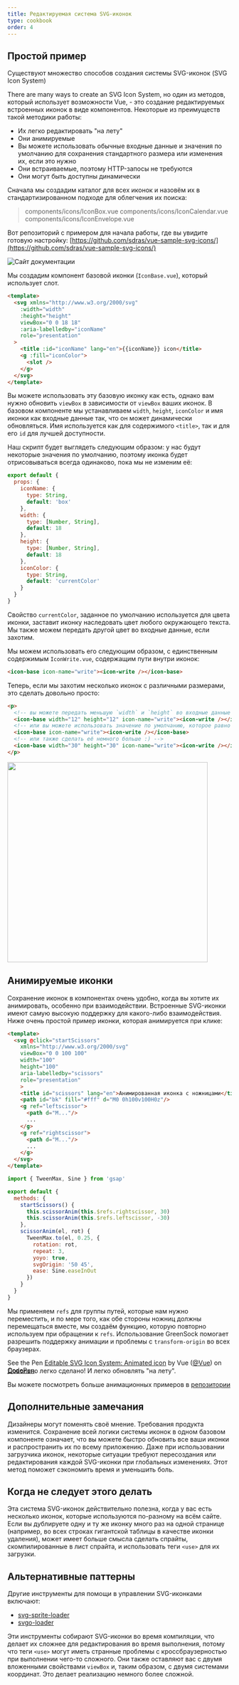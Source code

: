 ```yaml
---
title: Редактируемая система SVG-иконок
type: cookbook
order: 4
---
```


## Простой пример

Существуют множество способов создания системы SVG-иконок (SVG Icon System)

There are many ways to create an SVG Icon System, но один из методов, который использует возможности Vue, - это создание редактируемых встроенных иконок в виде компонентов. Некоторые из преимуществ такой методики работы:

* Их легко редактировать "на лету"
* Они анимируемые
* Вы можете использовать обычные входные данные и значения по умолчанию для сохранения стандартного размера или изменения их, если это нужно
* Они встраиваемые, поэтому HTTP-запосы не требуются
* Они могут быть доступны динамически

Сначала мы создадим каталог для всех иконок и назовём их в стандартизированном подходе для облегчения их поиска:

> components/icons/IconBox.vue
> components/icons/IconCalendar.vue
> components/icons/IconEnvelope.vue

Вот репозиторий с примером для начала работы, где вы увидите готовую настройку: [https://github.com/sdras/vue-sample-svg-icons/](https://github.com/sdras/vue-sample-svg-icons/)

![Сайт документации](https://s3-us-west-2.amazonaws.com/s.cdpn.io/28963/screendocs.jpg 'Пример документации')

Мы создадим компонент базовой иконки (`IconBase.vue`), который использует слот.

```html
<template>
  <svg xmlns="http://www.w3.org/2000/svg"
    :width="width"
    :height="height"
    viewBox="0 0 18 18"
    :aria-labelledby="iconName"
    role="presentation"
  >
    <title :id="iconName" lang="en">{{iconName}} icon</title>
    <g :fill="iconColor">
      <slot />
    </g>
  </svg>
</template>
```

Вы можете использовать эту базовую иконку как есть, однако вам нужно обновить `viewBox` в зависимости от `viewBox` ваших иконок. В базовом компоненте мы устанавливаем `width`, `height`, `iconColor` и имя иконки как входные данные так, что он может динамически обновляться. Имя используется как для содержимого `<title>`, так и для его `id` для лучшей доступности.

Наш скрипт будет выглядеть следующим образом: у нас будут некоторые значения по умолчанию, поэтому иконка будет отрисовываться всегда одинаково, пока мы не изменим её:

```js
export default {
  props: {
    iconName: {
      type: String,
      default: 'box'
    },
    width: {
      type: [Number, String],
      default: 18
    },
    height: {
      type: [Number, String],
      default: 18
    },
    iconColor: {
      type: String,
      default: 'currentColor'
    }
  }
}
```

Свойство `currentColor`, заданное по умолчанию используется для цвета иконки, заставит иконку наследовать цвет любого окружающего текста. Мы также можем передать другой цвет во входные данные, если захотим.

Мы можем использовать его следующим образом, с единственным содержимым `IconWrite.vue`, содержащим пути внутри иконок:

```html
<icon-base icon-name="write"><icon-write /></icon-base>
```

Теперь, если мы захотим несколько иконок с различными размерами, это сделать довольно просто:

```html
<p>
  <!-- вы можете передать меньшую `width` и `height` во входные данные -->
  <icon-base width="12" height="12" icon-name="write"><icon-write /></icon-base>
  <!-- или вы можете использовать значение по умолчанию, которое равно 18 -->
  <icon-base icon-name="write"><icon-write /></icon-base>
  <!-- или также сделать её немного больше :) -->
  <icon-base width="30" height="30" icon-name="write"><icon-write /></icon-base>
</p>
```

<img src="https://s3-us-west-2.amazonaws.com/s.cdpn.io/28963/Screen%20Shot%202018-01-01%20at%204.51.40%20PM.png" width="450" />

## Анимируемые иконки

Сохранение иконок в компонентах очень удобно, когда вы хотите их анимировать, особенно при взаимодействии. Встроенные SVG-иконки имеют самую высокую поддержку для какого-либо взаимодействия. Ниже очень простой пример иконки, которая анимируется при клике:

```html
<template>
  <svg @click="startScissors"
    xmlns="http://www.w3.org/2000/svg"
    viewBox="0 0 100 100"
    width="100"
    height="100"
    aria-labelledby="scissors"
    role="presentation"
    >
    <title id="scissors" lang="en">Анимированная иконка с ножницами</title>
    <path id="bk" fill="#fff" d="M0 0h100v100H0z"/>
    <g ref="leftscissor">
      <path d="M..."/>
      ...
    </g>
    <g ref="rightscissor">
      <path d="M..."/>
      ...
    </g>
  </svg>
</template>
```

```js
import { TweenMax, Sine } from 'gsap'

export default {
  methods: {
    startScissors() {
      this.scissorAnim(this.$refs.rightscissor, 30)
      this.scissorAnim(this.$refs.leftscissor, -30)
    },
    scissorAnim(el, rot) {
      TweenMax.to(el, 0.25, {
        rotation: rot,
        repeat: 3,
        yoyo: true,
        svgOrigin: '50 45',
        ease: Sine.easeInOut
      })
    }
  }
}
```

Мы применяем `refs` для группы путей, которые нам нужно переместить, и по мере того, как обе стороны ножниц должны перемещаться вместе, мы создаём функцию, которую повторно используем при обращении к `refs`. Использование GreenSock помогает разрешить поддержку анимации и проблемы с `transform-origin` во всех браузерах.

<p data-height="300" data-theme-id="0" data-slug-hash="dJRpgY" data-default-tab="result" data-user="Vue" data-embed-version="2" data-pen-title="Editable SVG Icon System: Animated icon" class="codepen">See the Pen <a href="https://codepen.io/team/Vue/pen/dJRpgY/">Editable SVG Icon System: Animated icon</a> by Vue (<a href="https://codepen.io/Vue">@Vue</a>) on <a href="https://codepen.io">CodePen</a>.</p><script async src="https://production-assets.codepen.io/assets/embed/ei.js"></script>

<p style="margin-top:-30px">Довольно легко сделано! И легко обновлять "на лету".</p>

Вы можете посмотреть больше анимационных примеров в [репозитории](https://github.com/sdras/vue-sample-svg-icons/)

## Дополнительные замечания

Дизайнеры могут поменять своё мнение. Требования продукта изменится. Сохранение всей логики системы иконок в одном базовом компоненте означает, что вы можете быстро обновить все ваши иконки и распространить их по всему приложению. Даже при использовании загрузчика иконок, некоторые ситуации требуют пересоздания или редактирования каждой SVG-иконки при глобальных изменениях. Этот метод поможет сэкономить время и уменьшить боль. 

## Когда не следует этого делать

Эта система SVG-иконок действительно полезна, когда у вас есть несколько иконок, которые используются по-разному на всём сайте. Если вы дублируете одну и ту же иконку много раз на одной странице (например, во всех строках гигантской таблицы в качестве иконки удаления), может имеет больше смысла сделать спрайты, скомпилированные в лист спрайта, и использовать теги `<use>` для их загрузки.

## Альтернативные паттерны

Другие инструменты для помощи в управлении SVG-иконками включают:

* [svg-sprite-loader](https://github.com/kisenka/svg-sprite-loader)
* [svgo-loader](https://github.com/rpominov/svgo-loader)

Эти инструменты собирают SVG-иконки во время компиляции, что делает их сложнее для редактирования во время выполнения, потому что теги `<use>` могут иметь странные проблемы с кроссбраузерностью при выполнении чего-то сложного. Они также оставляют вас с двумя вложенными свойствами `viewBox` и, таким образом, с двумя системами координат. Это делает реализацию немного более сложной.
